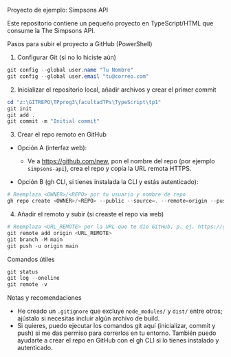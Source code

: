 Proyecto de ejemplo: Simpsons API

Este repositorio contiene un pequeño proyecto en TypeScript/HTML que consume la The Simpsons API.

Pasos para subir el proyecto a GitHub (PowerShell)

1) Configurar Git (si no lo hiciste aún)

```powershell
git config --global user.name "Tu Nombre"
git config --global user.email "tu@correo.com"
```

2) Inicializar el repositorio local, añadir archivos y crear el primer commit

```powershell
cd "z:\GITREPO\TPprog3\facultadTPs\TypeScript\tp1"
git init
git add .
git commit -m "Initial commit"
```

3) Crear el repo remoto en GitHub

- Opción A (interfaz web):
  - Ve a https://github.com/new, pon el nombre del repo (por ejemplo `simpsons-api`), crea el repo y copia la URL remota HTTPS.

- Opción B (gh CLI, si tienes instalada la CLI y estás autenticado):

```powershell
# Reemplaza <OWNER>/<REPO> por tu usuario y nombre de repo
gh repo create <OWNER>/<REPO> --public --source=. --remote=origin --push
```

4) Añadir el remoto y subir (si creaste el repo via web)

```powershell
# Reemplaza <URL_REMOTE> por la URL que te dio GitHub, p. ej. https://github.com/tuUsuario/simpsons-api.git
git remote add origin <URL_REMOTE>
git branch -M main
git push -u origin main
```

Comandos útiles

```powershell
git status
git log --oneline
git remote -v
```

Notas y recomendaciones

- He creado un `.gitignore` que excluye `node_modules/` y `dist/` entre otros; ajústalo si necesitas incluir algún archivo de build.
- Si quieres, puedo ejecutar los comandos git aquí (inicializar, commit y push) si me das permiso para correrlos en tu entorno. También puedo ayudarte a crear el repo en GitHub con el gh CLI si lo tienes instalado y autenticado.

